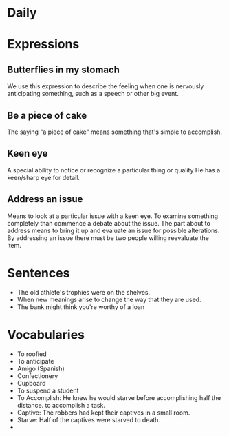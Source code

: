 # Daily

# Expressions

## Butterflies in my stomach

We use this expression to describe the feeling when one is nervously anticipating something, such as a speech or other big event.

## Be a piece of cake

The saying "a piece of cake" means something that's simple to accomplish.

## Keen eye

A special ability to notice or recognize a particular thing or quality He has a keen/sharp eye for detail.

## Address an issue

Means to look at a particular issue with a keen eye. To examine something completely than commence a debate about the issue. The part about to address means to bring it up and evaluate an issue for possible alterations. By addressing an issue there must be two people willing reevaluate the item.

# Sentences

- The old athlete's trophies were on the shelves.
- When new meanings arise to change the way that they are used.
- The bank might think you're worthy of a loan

# Vocabularies

- To roofied
- To anticipate
- Amigo (Spanish)
- Confectionery
- Cupboard
- To suspend a student
- To Accomplish: He knew he would starve before accomplishing half the distance. to accomplish a task.
- Captive: The robbers had kept their captives in a small room.
- Starve: Half of the captives were starved to death.
-